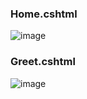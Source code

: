 ### Home.cshtml
![image](https://github.com/DmitryKalinovskyi/MVC-Example/assets/117343778/c51fee63-c992-4f46-a5f6-433fcfb0d9f7)

### Greet.cshtml
![image](https://github.com/DmitryKalinovskyi/MVC-Example/assets/117343778/46fa5a0a-36dc-4820-b82f-f470a8ad3cef)

